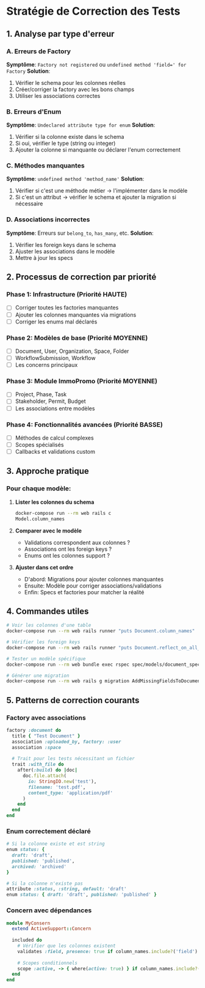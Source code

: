 # Stratégie de Correction des Tests

## 1. Analyse par type d'erreur

### A. Erreurs de Factory
**Symptôme**: `Factory not registered` ou `undefined method 'field=' for Factory`
**Solution**:
1. Vérifier le schema pour les colonnes réelles
2. Créer/corriger la factory avec les bons champs
3. Utiliser les associations correctes

### B. Erreurs d'Enum
**Symptôme**: `Undeclared attribute type for enum`
**Solution**:
1. Vérifier si la colonne existe dans le schema
2. Si oui, vérifier le type (string ou integer)
3. Ajouter la colonne si manquante ou déclarer l'enum correctement

### C. Méthodes manquantes
**Symptôme**: `undefined method 'method_name'`
**Solution**:
1. Vérifier si c'est une méthode métier → l'implémenter dans le modèle
2. Si c'est un attribut → vérifier le schema et ajouter la migration si nécessaire

### D. Associations incorrectes
**Symptôme**: Erreurs sur `belong_to`, `has_many`, etc.
**Solution**:
1. Vérifier les foreign keys dans le schema
2. Ajuster les associations dans le modèle
3. Mettre à jour les specs

## 2. Processus de correction par priorité

### Phase 1: Infrastructure (Priorité HAUTE)
- [ ] Corriger toutes les factories manquantes
- [ ] Ajouter les colonnes manquantes via migrations
- [ ] Corriger les enums mal déclarés

### Phase 2: Modèles de base (Priorité MOYENNE)
- [ ] Document, User, Organization, Space, Folder
- [ ] WorkflowSubmission, Workflow
- [ ] Les concerns principaux

### Phase 3: Module ImmoPromo (Priorité MOYENNE)
- [ ] Project, Phase, Task
- [ ] Stakeholder, Permit, Budget
- [ ] Les associations entre modèles

### Phase 4: Fonctionnalités avancées (Priorité BASSE)
- [ ] Méthodes de calcul complexes
- [ ] Scopes spécialisés
- [ ] Callbacks et validations custom

## 3. Approche pratique

### Pour chaque modèle:
1. **Lister les colonnes du schema**
   ```bash
   docker-compose run --rm web rails c
   Model.column_names
   ```

2. **Comparer avec le modèle**
   - Validations correspondent aux colonnes ?
   - Associations ont les foreign keys ?
   - Enums ont les colonnes support ?

3. **Ajuster dans cet ordre**
   - D'abord: Migrations pour ajouter colonnes manquantes
   - Ensuite: Modèle pour corriger associations/validations
   - Enfin: Specs et factories pour matcher la réalité

## 4. Commandes utiles

```bash
# Voir les colonnes d'une table
docker-compose run --rm web rails runner "puts Document.column_names"

# Vérifier les foreign keys
docker-compose run --rm web rails runner "puts Document.reflect_on_all_associations.map(&:foreign_key)"

# Tester un modèle spécifique
docker-compose run --rm web bundle exec rspec spec/models/document_spec.rb --fail-fast

# Générer une migration
docker-compose run --rm web rails g migration AddMissingFieldsToDocuments field1:string field2:integer
```

## 5. Patterns de correction courants

### Factory avec associations
```ruby
factory :document do
  title { "Test Document" }
  association :uploaded_by, factory: :user
  association :space
  
  # Trait pour les tests nécessitant un fichier
  trait :with_file do
    after(:build) do |doc|
      doc.file.attach(
        io: StringIO.new('test'),
        filename: 'test.pdf',
        content_type: 'application/pdf'
      )
    end
  end
end
```

### Enum correctement déclaré
```ruby
# Si la colonne existe et est string
enum status: {
  draft: 'draft',
  published: 'published',
  archived: 'archived'
}

# Si la colonne n'existe pas
attribute :status, :string, default: 'draft'
enum status: { draft: 'draft', published: 'published' }
```

### Concern avec dépendances
```ruby
module MyConsern
  extend ActiveSupport::Concern
  
  included do
    # Vérifier que les colonnes existent
    validates :field, presence: true if column_names.include?('field')
    
    # Scopes conditionnels
    scope :active, -> { where(active: true) } if column_names.include?('active')
  end
end
```